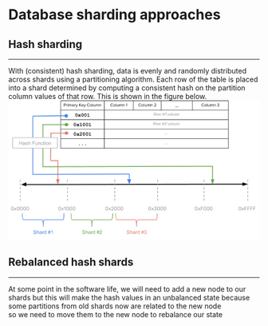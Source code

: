 # Database sharding approaches 

## Hash sharding
---------------------------
With (consistent) hash sharding, data is evenly and randomly distributed across shards using a partitioning algorithm. Each row of the table is placed into a shard determined by computing a consistent hash on the partition column values of that row. This is shown in the figure below.
![HashSharding](docs/tablet_hash_1.png)

## Rebalanced hash shards
---------------------
At some point in the software life, we will need to add a new node to our shards but this will make the hash values in an unbalanced state because some partitions from old shards now are related to the new node  
so we need to move them to the new node to rebalance our state 